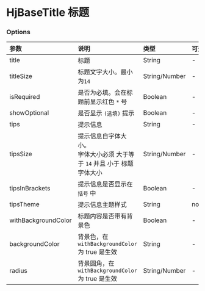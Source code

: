 # HjBaseTitle 标题

### Options

参数|说明|类型|可选值|默认值
:-|:-|:-|:-|:-
title | 标题 | String | - | 标题
titleSize | 标题文字大小。最小为`14` | String/Number | - | 16
isRequired | 是否为必填。会在标题前显示红色 `*` 号 | Boolean | - | false
showOptional | 是否显示 `(选填)` 提示 | Boolean | - | false
tips | 提示信息 | String | - | -
tipsSize | 提示信息自字体大小。<br >字体大小必须 大于等于 `14` 并且 小于 标题字体大小 | String/Number | - | 14
tipsInBrackets | 提示信息是否显示在 `括号` 中 | Boolean | - | false
tipsTheme | 提示信息主题样式 | String | normal/danger | normal
withBackgroundColor | 标题内容是否带有背景色 | Boolean | - | false
backgroundColor | 背景色，在 `withBackgroundColor` 为 true 是生效 | String | - | #F4F4F6
radius | 背景圆角，在 `withBackgroundColor` 为 true 是生效 | String/Number | - | 5


<!-- ::: demo 此处放置代码示例的描述信息，支持 `Markdown` 语法，**描述信息只支持单行**
```html
<template>
  <div class="red-center-text">
      <p>{{ message }}</p>
      <input v-model="message" placeholder="Input something..."/>
  </div>
</template>
<script>
export default {
  data() {
    return {
      message: 'Hello Vue'
    }
  }
}
</script>
<style>
.red-center-text { 
  color: #ff7875;
  text-align: center;
}
</style>
::: -->